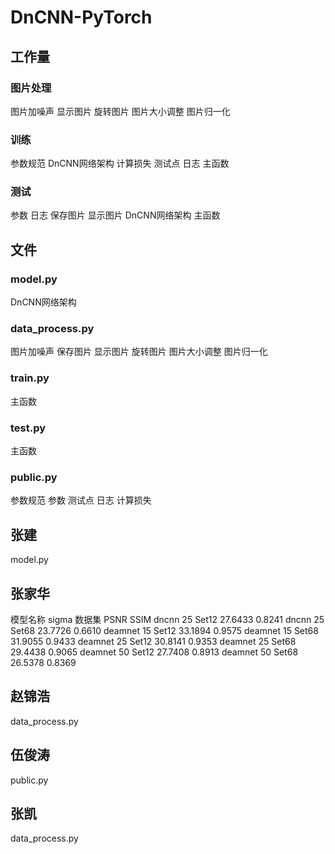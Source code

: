 # DnCNN-PyTorch
## 工作量
### 图片处理
图片加噪声
显示图片
旋转图片
图片大小调整
图片归一化
### 训练
参数规范
DnCNN网络架构
计算损失
测试点
日志
主函数
### 测试
参数
日志
保存图片
显示图片
DnCNN网络架构
主函数

## 文件
### model.py
DnCNN网络架构
### data_process.py
图片加噪声
保存图片
显示图片
旋转图片
图片大小调整
图片归一化
### train.py
主函数
### test.py
主函数
### public.py
参数规范
参数
测试点
日志
计算损失

## 张建
model.py

## 张家华
模型名称  sigma  数据集   PSNR       SSIM
dncnn     25     Set12   27.6433     0.8241
dncnn     25     Set68   23.7726     0.6610
deamnet   15     Set12   33.1894     0.9575
deamnet   15     Set68   31.9055     0.9433
deamnet   25     Set12   30.8141     0.9353
deamnet   25     Set68   29.4438     0.9065
deamnet   50     Set12   27.7408     0.8913
deamnet   50     Set68   26.5378     0.8369
## 赵锦浩
data_process.py

## 伍俊涛
public.py

## 张凯
data_process.py
